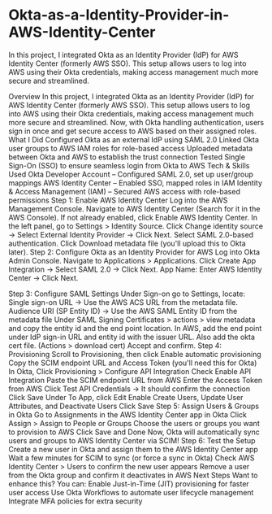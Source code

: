 # Okta-as-a-Identity-Provider-in-AWS-Identity-Center
In this project, I integrated Okta as an Identity Provider (IdP) for AWS Identity Center (formerly AWS SSO). This setup allows users to log into AWS using their Okta credentials, making access management much more secure and streamlined.

Overview
In this project, I integrated Okta as an Identity Provider (IdP) for AWS Identity Center (formerly AWS SSO). This setup allows users to log into AWS using their Okta credentials, making access management much more secure and streamlined.  Now, with Okta handling authentication, users sign in once and get secure access to AWS based on their assigned roles. 
What I Did
Configured Okta as an external IdP using SAML 2.0
Linked Okta user groups to AWS IAM roles for role-based access
Uploaded metadata between Okta and AWS to establish the trust connection
Tested Single Sign-On (SSO) to ensure seamless login from Okta to AWS
Tech & Skills Used
Okta Developer Account – Configured SAML 2.0, set up user/group mappings
AWS Identity Center – Enabled SSO, mapped roles in IAM
Identity & Access Management (IAM) – Secured AWS access with role-based permissions
Step 1: Enable AWS Identity Center
Log into the AWS Management Console.
Navigate to AWS Identity Center (Search for it in the AWS Console).
If not already enabled, click Enable AWS Identity Center.
In the left panel, go to Settings > Identity Source.
Click Change identity source → Select External Identity Provider → Click Next.
Select SAML 2.0-based authentication.
Click Download metadata file (you'll upload this to Okta later).
Step 2: Configure Okta as an Identity Provider for AWS
Log into Okta Admin Console.
Navigate to Applications > Applications.
Click Create App Integration → Select SAML 2.0 → Click Next.
App Name: Enter AWS Identity Center → Click Next.

Step 3: Configure SAML Settings
Under Sign-on go to Settings, locate:
Single sign-on URL → Use the AWS ACS URL from the metadata file.
Audience URI (SP Entity ID) → Use the AWS SAML Entity ID from the metadata file
Under SAML Signing Certificates > actions > view metadata and copy the entity id and the end point location.
In AWS, add the end point under IdP sign-in URL and entity id with the issuer URL. Also add the okta cert file. (Actions > download cert)
Accept and confirm.
Step 4: Provisioning 
Scroll to Provisioning, then click Enable automatic provisioning
Copy the SCIM endpoint URL and Access Token (you'll need this for Okta)
In Okta, Click Provisioning > Configure API Integration
Check Enable API Integration
Paste the SCIM endpoint URL from AWS
Enter the Access Token from AWS
Click Test API Credentials → It should confirm the connection
Click Save
Under To App, click Edit
Enable Create Users, Update User Attributes, and Deactivate Users
Click Save
Step 5: Assign Users & Groups in Okta
Go to Assignments in the AWS Identity Center app in Okta
Click Assign > Assign to People or Groups
Choose the users or groups you want to provision to AWS
Click Save and Done
Now, Okta will automatically sync users and groups to AWS Identity Center via SCIM! 
Step 6: Test the Setup
Create a new user in Okta and assign them to the AWS Identity Center app
Wait a few minutes for SCIM to sync (or force a sync in Okta)
Check AWS Identity Center > Users to confirm the new user appears
 Remove a user from the Okta group and confirm it deactivates in AWS
Next Steps
Want to enhance this? You can:
Enable Just-in-Time (JIT) provisioning for faster user access
Use Okta Workflows to automate user lifecycle management
Integrate MFA policies for extra security
